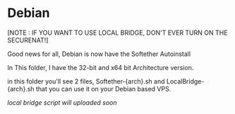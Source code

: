 Debian
====================
[NOTE : IF YOU WANT TO USE LOCAL BRIDGE, DON'T EVER TURN ON THE SECURENAT!]

Good news for all, Debian is now have the Softether Autoinstall

In This folder, I have the 32-bit and x64 bit Architecture version.

in this folder you'll see 2 files, Softether-{arch}.sh and LocalBridge-{arch}.sh that you can use it on your Debian based VPS.

*local bridge script will uploaded soon*